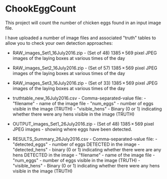 # ChookEggCount
This project will count the number of chicken eggs found in an input image file.

I have uploaded a number of image files and associated "truth" tables to allow you to check your own detection approaches:
- RAW_images_Set1_16July2016.zip - (Set of 48) 1385 × 569 pixel JPEG images of the laying boxes at various times of the day
- RAW_images_Set2_16July2016.zip - (Set of 57) 1385 × 569 pixel JPEG images of the laying boxes at various times of the day
- RAW_images_Set3_16July2016.zip - (Set of 33) 1385 × 569 pixel JPEG images of the laying boxes at various times of the day

- truthtable_new_16July2016.csv - Comma-separated-value file: 
          - "filename" - name of the image file
          - "num_eggs" - number of eggs visible in the image (TRUTH)
          - "visible_hens" - Binary (0 or 1) indicating whether there were any hens visible in the image (TRUTH)

- OUTPUT_images_Set1_26July2016.zip - (Set of 48) 1385 × 569 pixel JPEG images - showing where eggs have been detected.

- RESULTS_Summary_26July2016.csv - Comma-separated-value file:
          - "detected_eggs" - number of eggs DETECTED in the image
          - "detected_hens" - binary (0 or 1) indicating whether there were are any hens DETECTED in the image
          - "filename" - name of the image file
          - "num_eggs" - number of eggs visible in the image (TRUTH)
          - "visible_hens" - Binary (0 or 1) indicating whether there were any hens visible in the image (TRUTH)
